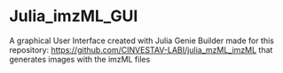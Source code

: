 # Julia_imzML_GUI
A graphical User Interface created with Julia Genie Builder made for this repository: https://github.com/CINVESTAV-LABI/julia_mzML_imzML that generates images with the imzML files
